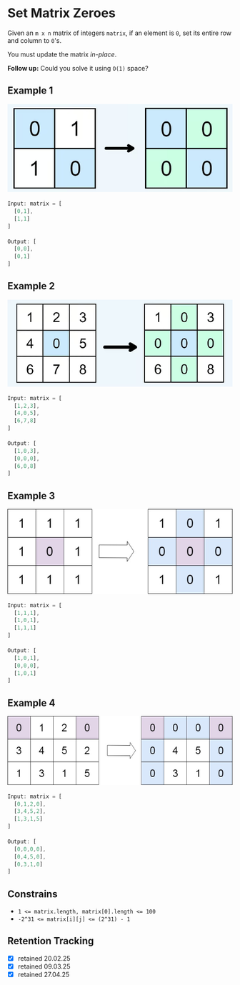 # Set Matrix Zeroes

Given an `m x n` matrix of integers `matrix`, if an element is `0`, set its entire row and column to `0`'s.

You must update the matrix *in-place*.

**Follow up:** Could you solve it using `O(1)` space?

## Example 1

![image](ex1.png)

```ts
Input: matrix = [
  [0,1],
  [1,1]
]

Output: [
  [0,0],
  [0,1]
]
```

## Example 2

![image](ex2.png)

```ts
Input: matrix = [
  [1,2,3],
  [4,0,5],
  [6,7,8]
]

Output: [
  [1,0,3],
  [0,0,0],
  [6,0,8]
]
```

## Example 3

![image](ex3.jpg)

```ts
Input: matrix = [
  [1,1,1],
  [1,0,1],
  [1,1,1]
]

Output: [
  [1,0,1],
  [0,0,0],
  [1,0,1]
]
```

## Example 4

![image](ex4.jpg)

```ts
Input: matrix = [
  [0,1,2,0],
  [3,4,5,2],
  [1,3,1,5]
]

Output: [
  [0,0,0,0],
  [0,4,5,0],
  [0,3,1,0]
]
```

## Constrains

- `1 <= matrix.length, matrix[0].length <= 100`
- `-2^31 <= matrix[i][j] <= (2^31) - 1`

## Retention Tracking

- [x] retained 20.02.25
- [x] retained 09.03.25
- [x] retained 27.04.25
